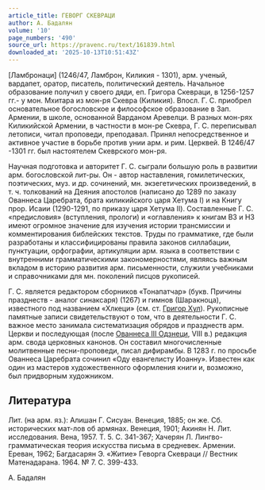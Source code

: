 ```yaml
---
article_title: ГЕВОРГ СКЕВРАЦИ
author: А. Бадалян
volume: '10'
page_numbers: '490'
source_url: https://pravenc.ru/text/161839.html
downloaded_at: '2025-10-13T10:51:43Z'
---
```


[Ламбронаци] (1246/47, Ламброн, Киликия - 1301), арм. ученый, вардапет, оратор, писатель, политический деятель. Начальное образование получил у своего дяди, еп. Григора Скевраци, в 1256-1257 гг.- у мон. Мхитара из мон-ря Скевра (Киликия). Впосл. Г. С. приобрел основательное богословское и философское образование в Зап. Армении, в школе, основанной Варданом Аревелци. В разных мон-рях Киликийской Армении, в частности в мон-ре Скевра, Г. С. переписывал летописи, читал проповеди, преподавал. Принял непосредственное и активное участие в борьбе против унии арм. и рим. Церквей. В 1246/47 -1301 гг. был настоятелем Скеврского мон-ря.

Научная подготовка и авторитет Г. С. сыграли большую роль в развитии арм. богословской лит-ры. Он - автор наставления, гомилетических, поэтических, муз. и др. сочинений, мн. экзегетических произведений, в т. ч. толкований на Деяния апостолов (написано до 1289 по заказу Ованнеса Царебрата, брата киликийского царя Хетума I) и на Книгу прор. Исаии (1290-1291, по приказу царя Хетума II). Составленные Г. С. «предисловия» (вступления, прологи) и «оглавления» к книгам ВЗ и НЗ имеют огромное значение для изучения истории трансмиссии и комментирования библейских текстов. Труды по грамматике, где были разработаны и классифицированы правила законов силлабации, пунктуации, орфографии, артикуляции арм. языка в соответствии с внутренними грамматическими закономерностями, являясь важным вкладом в историю развития арм. письменности, служили учебниками и справочниками для мн. поколений писцов рукописей.

Г. С. является редактором сборников «Тонапатчар» (букв. Причины празднеств - аналог синаксаря) (1267) и гимнов (Шаракноца), известного под названием «Хлкеци» (см. ст. [Григор Хул](<https://pravenc.ru/text/Григор Хул.html>)). Рукописные памятные записи свидетельствуют о том, что в деятельности Г. С. важное место занимала систематизация обрядов и празднеств арм. Церкви и последующая (после [Ованнеса III Одзнеци](<https://pravenc.ru/text/Ованнес III Одзнеци.html>), VIII в.) редакция арм. свода церковных канонов. Он составил многочисленные молитвенные песни-проповеди, писал дифирамбы. В 1283 г. по просьбе Ованнеса Царебрата сочинил «Оду евангелисту Иоанну». Известен как один из мастеров художественного оформления книги и, возможно, был придворным художником.

## Литература

Лит. (на арм. яз.): Алишан Г. Сисуан. Венеция, 1885; он же. Сб. исторических мат-лов об армянах. Венеция, 1901; Акинян Н. Лит. исследования. Вена, 1957. Т. 5. С. 341-367; Хачерян Л. Лингво-грамматическая теория искусства письма в средневек. Армении. Ереван, 1962; Багдасарян Э. «Житие» Геворга Скевраци // Вестник Матенадарана. 1964. № 7. С. 399-433.

А. Бадалян
